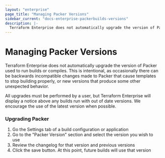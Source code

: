 ```yaml
---
layout: "enterprise"
page_title: "Managing Packer Versions"
sidebar_current: "docs-enterprise-packerbuilds-versions"
description: |-
  Terraform Enterprise does not automatically upgrade the version of Packer used to run builds or compiles. 
---
```


# Managing Packer Versions

Terraform Enterprise does not automatically upgrade the version of Packer
used to run builds or compiles. This is intentional, as occasionally
there can be backwards incompatible changes made to Packer that cause templates to stop
building properly, or new versions that produce some other unexpected behavior.

All upgrades must be performed by a user, but Terraform Enterprise will display a notice
above any builds run with out of date versions. We encourage the use
of the latest version when possible.

### Upgrading Packer

1. Go the Settings tab of a build configuration or application
2. Go to the "Packer Version" section and select the version you
wish to use
3. Review the changelog for that version and previous versions
4. Click the save button. At this point, future builds will use that
version
